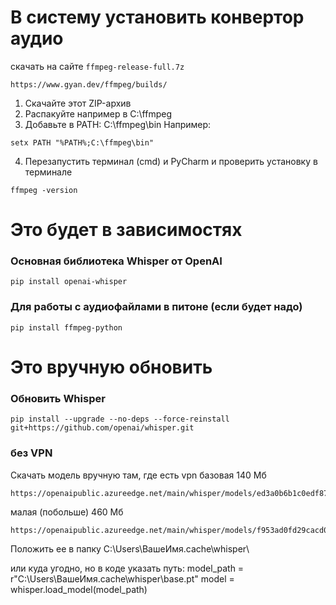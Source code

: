 # В систему установить конвертор аудио
скачать на сайте `ffmpeg-release-full.7z`
```
https://www.gyan.dev/ffmpeg/builds/
```

1. Скачайте этот ZIP-архив
2. Распакуйте например в C:\ffmpeg
3. Добавьте в PATH: C:\ffmpeg\bin
Например:
```
setx PATH "%PATH%;C:\ffmpeg\bin"
```
4. Перезапустить терминал (cmd) и PyCharm и проверить установку в терминале
```
ffmpeg -version

```

# Это будет в зависимостях
### Основная библиотека Whisper от OpenAI
```
pip install openai-whisper
```

### Для работы с аудиофайлами в питоне (если будет надо)
```
pip install ffmpeg-python
```

# Это вручную обновить
### Обновить Whisper
```
pip install --upgrade --no-deps --force-reinstall git+https://github.com/openai/whisper.git
```


### без VPN
Скачать модель вручную там, где есть vpn
базовая 140 Мб
```
https://openaipublic.azureedge.net/main/whisper/models/ed3a0b6b1c0edf879ad9b11b1af5a0e6ab5db9205f891f668f8b0e6c6326e34e/base.pt
```
малая (побольше) 460 Мб
```
https://openaipublic.azureedge.net/main/whisper/models/f953ad0fd29cacd07d5a9eda5624af0f6bcf2258be67c92b79389873d91e0872/small.pt
```

Положить ее в папку
C:\Users\ВашеИмя\.cache\whisper\

или куда угодно, но в коде указать путь:
model_path = r"C:\Users\ВашеИмя\.cache\whisper\base.pt"
model = whisper.load_model(model_path)

